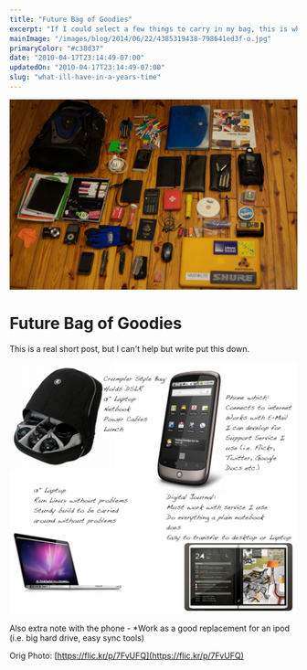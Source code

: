 ```yaml
---
title: "Future Bag of Goodies"
excerpt: "If I could select a few things to carry in my bag, this is what they'd be"
mainImage: "/images/blog/2014/06/22/4385319438-798641ed3f-o.jpg"
primaryColor: "#c38d37"
date: "2010-04-17T23:14:49-07:00"
updatedOn: "2010-04-17T23:14:49-07:00"
slug: "what-ill-have-in-a-years-time"
---
```

![Key art for blog post "Future Bag of Goodies "](/images/blog/2014/06/22/4385319438-798641ed3f-o.jpg)

# Future Bag of Goodies 

This is a real short post, but I can't help but write put this down.

![Crumpler backpack, Nexus One phone, MacBook PRo and a Microsoft Courier](/images/blog/2010/04/Matts-Things.png)

Also extra note with the phone - *Work as a good replacement for an ipod (i.e. big hard drive, easy sync tools)

Orig Photo: [https://flic.kr/p/7FvUFQ](https://flic.kr/p/7FvUFQ)
